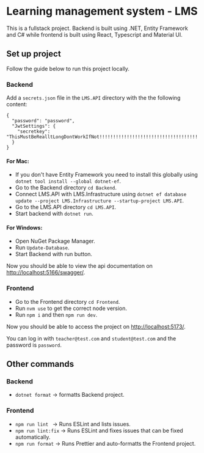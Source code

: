 # Learning management system - LMS

This is a fullstack project. Backend is built using .NET, Entity Framework and C# while frontend is built using React, Typescript and Material UI.

## Set up project

Follow the guide below to run this project locally.

### Backend

Add a `secrets.json` file in the `LMS.API` directory with the the following content:

```
{
  "password": "password",
  "JwtSettings": {
    "secretkey": "ThisMustBeRealltLongDontWorkIfNot!!!!!!!!!!!!!!!!!!!!!!!!!!!!!!!!!!!!!!!!!!!!!!!!!!!!!!!!"
  }
}
```

#### For Mac:

- If you don't have Entity Framework you need to install this globally using `dotnet tool install --global dotnet-ef`.
- Go to the Backend directory `cd Backend`.
- Connect LMS.API with LMS.Infrastructure using `dotnet ef database update --project LMS.Infrastructure --startup-project LMS.API`.
- Go to the LMS.API directory `cd LMS.API`.
- Start backend with `dotnet run`.

#### For Windows:

- Open NuGet Package Manager.
- Run `Update-Database`.
- Start Backend with run button.

Now you should be able to view the api documentation on [http://localhost:5166/swagger/](http://localhost:5166/swagger/).

### Frontend

- Go to the Frontend directory `cd Frontend`.
- Run `nvm use` to get the correct node version.
- Run `npm i` and then `npm run dev`.

Now you should be able to access the project on [http://localhost:5173/](http://localhost:5173/).

You can log in with `teacher@test.com` and `student@test.com` and the password is `password`.

## Other commands

### Backend

- `dotnet format` -> formatts Backend project.

### Frontend

- `npm run lint ` -> Runs ESLint and lists issues.
- `npm run lint:fix` -> Runs ESLint and fixes issues that can be fixed automatically.
- `npm run format` -> Runs Prettier and auto-formatts the Frontend project.
